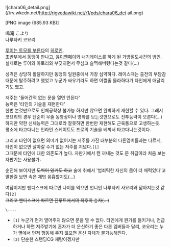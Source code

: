 ![chara06_detail.png](//rv.wkcdn.net/http://rigvedawiki.net/r1/pds/chara06_det
ail.png)

[PNG image (685.93 KB)]

鳴滝 こより  
나루타키 코요리

[루이는 토모를 부른다](%EB%A3%A8%EC%9D%B4%EB%8A%94%20%ED%86%A0%EB%AA%A8%EB%A5%BC%20%EB%B6%80%EB%A5%B8%EB%8B%A4.md)의 [히로인](%ED%9E%88%EB%A1%9C%EC%9D%B8.md).  
초반부에서 동맹이 만나고, [융이옌페이](%EC%9C%B5%20%EC%9D%B4%EC%98%8C%ED%8E%98%EC%9D%B4.md)와 내기레이스를 하게 된
가방절도사건의 범인.  
실제로는 루이와 아토리와 부딪히면서 무심코 슬쩍해버렸다는것 같다(...)

성격은 상당히 활달하지만 동맹의 일원중에서 가장 심약하다. 레이스때는 출전의 부담감때문에 탈주하려고 했었고 누군가 싸우기라도 하면 어쩔줄
몰라하다가 타인에게 매달리기도 했고.

저주는 '들어간적 없는 문을 열면 안된다'  
능력은 '타인의 기술을 재현한다'  
한번 본것만으로도 인체공학상 불가능 하지만 않으면 완벽하게 재현할 수 있다. 그래서 코요리의 경우 단순히 무술 동영상이나 영화를
보는것만으로도 전투능력이 오른다(...) 하지만 약한 신체능력은 그대로라 잘못하면 한번만 재현해도 근육통으로 고생하는듯.  
평소에 타고다니는 인라인 스케이트도 프로의 기술을 베껴서 타고다니는것이다.

그리고 타인이 없으면 의미가 없어지는 저주를 가진 대부분의 다른멤버들과는 다르게, 타인이 없으면 살아갈 수가 없는 저주를 지녔다.`[1]`  
그때문에 타인에 대한 의존도가 높다. 자판기에서 캔 꺼내는 것도 문 취급이라 처음 보는 자판기는 사용불가．

순진해 보이지만 <del>도벽이 있기도 하고</del> 술에 취해서 '범죄틱한 자신의 몸이 더 매력있다'고 말한걸 보면 속은 제법
음흉할지도(...)

여담이지만 팬디스크에 따르면 나이를 먹으면 언니인 나루타키 사요리와 닮아지는것 같다`[2]`  
<del>그리고 팬디스크에 따르면 진루트에서의 최후의 승자(...)</del>

`\----`

  * `[1]` 누군가 먼저 열어주지 않으면 문을 열 수 없다. 타인에게 뭔가를 들키거나, 언급하거나 하면 저주받기에 혼자가 더 운신하기 좋은 다른 멤버들과 달리, 코요리는 누가 옆에서 먼저 행동해 주지 않으면 운신 자체가 불가능해진다.
  * `[2]` 단순한 스탠딩CG 재탕이겠지만

